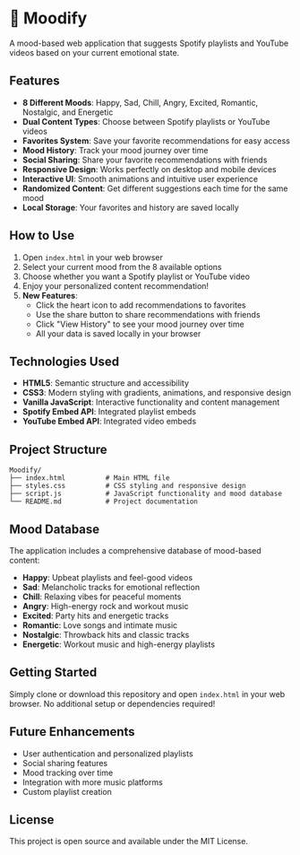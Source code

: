 # 🎵 Moodify

A mood-based web application that suggests Spotify playlists and YouTube videos based on your current emotional state.

## Features

- **8 Different Moods**: Happy, Sad, Chill, Angry, Excited, Romantic, Nostalgic, and Energetic
- **Dual Content Types**: Choose between Spotify playlists or YouTube videos
- **Favorites System**: Save your favorite recommendations for easy access
- **Mood History**: Track your mood journey over time
- **Social Sharing**: Share your favorite recommendations with friends
- **Responsive Design**: Works perfectly on desktop and mobile devices
- **Interactive UI**: Smooth animations and intuitive user experience
- **Randomized Content**: Get different suggestions each time for the same mood
- **Local Storage**: Your favorites and history are saved locally

## How to Use

1. Open `index.html` in your web browser
2. Select your current mood from the 8 available options
3. Choose whether you want a Spotify playlist or YouTube video
4. Enjoy your personalized content recommendation!
5. **New Features**:
   - Click the heart icon to add recommendations to favorites
   - Use the share button to share recommendations with friends
   - Click "View History" to see your mood journey over time
   - All your data is saved locally in your browser

## Technologies Used

- **HTML5**: Semantic structure and accessibility
- **CSS3**: Modern styling with gradients, animations, and responsive design
- **Vanilla JavaScript**: Interactive functionality and content management
- **Spotify Embed API**: Integrated playlist embeds
- **YouTube Embed API**: Integrated video embeds

## Project Structure

```
Moodify/
├── index.html          # Main HTML file
├── styles.css          # CSS styling and responsive design
├── script.js           # JavaScript functionality and mood database
└── README.md           # Project documentation
```

## Mood Database

The application includes a comprehensive database of mood-based content:

- **Happy**: Upbeat playlists and feel-good videos
- **Sad**: Melancholic tracks for emotional reflection
- **Chill**: Relaxing vibes for peaceful moments
- **Angry**: High-energy rock and workout music
- **Excited**: Party hits and energetic tracks
- **Romantic**: Love songs and intimate music
- **Nostalgic**: Throwback hits and classic tracks
- **Energetic**: Workout music and high-energy playlists

## Getting Started

Simply clone or download this repository and open `index.html` in your web browser. No additional setup or dependencies required!

## Future Enhancements

- User authentication and personalized playlists
- Social sharing features
- Mood tracking over time
- Integration with more music platforms
- Custom playlist creation

## License

This project is open source and available under the MIT License.
